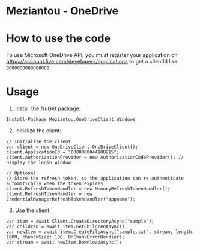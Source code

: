 # Meziantou - OneDrive

# How to use the code

To use Microsoft OneDrive API, you must register your application on <https://account.live.com/developers/applications> to get a clientId like `0000000000000000`.

# Usage

1. Install the NuGet package:

````
Install-Package Meziantou.OneDriveClient.Windows
````

2. Initialize the client:

```
// Initialize the client
var client = new OneDriveClient.OneDriveClient();
client.ApplicationId = "000000004418B915";
client.AuthorizationProvider = new AuthorizationCodeProvider(); // Display the login window

// Optional
// Store the refresh token, so the application can re-authenticate automatically when the token expires
client.RefreshTokenHandler = new MemoryRefreshTokenHandler();
client.RefreshTokenHandler = new CredentialManagerRefreshTokenHandler("appname");
```

3. Use the client:

```
var item = await Client.CreateDirectoryAsync("sample");
var children = await item.GetChildrenAsync();
var newItem = await item.CreateFileAsync("sample.txt", stream, length: 1000, chunckSize: 100, OnChunkErrorHandler);
var stream = await newItem.DownloadAsync();
```
